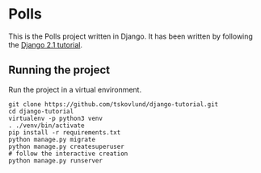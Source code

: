 # Polls

This is the Polls project written in Django. It has been written by following
the [Django 2.1
tutorial](https://docs.djangoproject.com/en/2.1/intro/tutorial01/).

## Running the project

Run the project in a virtual environment. 

```shell
git clone https://github.com/tskovlund/django-tutorial.git
cd django-tutorial
virtualenv -p python3 venv
. ./venv/bin/activate
pip install -r requirements.txt
python manage.py migrate
python manage.py createsuperuser
# follow the interactive creation
python manage.py runserver
```
